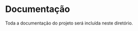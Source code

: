 # Documentação
<!--TODO: Adicionar documentação-->
Toda a documentação do projeto será incluída neste diretório.